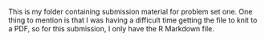 This is my folder containing submission material for problem set one. One thing to mention is that I was having a difficult time getting the file to knit to a PDF, so for this submission, I only have the R Markdown file.
